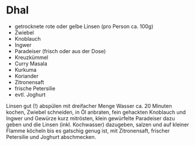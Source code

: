 # Dhal

* getrocknete rote oder gelbe Linsen (pro Person ca. 100g)
* Zwiebel
* Knoblauch
* Ingwer
* Paradeiser (frisch oder aus der Dose)
* Kreuzkümmel
* Curry Masala
* Kurkuma
* Koriander
* Zitronensaft
* frische Petersilie
* evtl. Joghurt

Linsen gut (!) abspülen mit dreifacher Menge Wasser ca. 20 Minuten kochen, Zwiebel schneiden, in Öl anbraten, fein gehackten Knoblauch und Ingwer und Gewürze kurz mitrösten, klein gewürfelte Paradeiser dazu geben und die Linsen (inkl. Kochwasser) dazugeben, salzen und auf kleiner Flamme köcheln bis es gatschig genug ist, mit Zitronensaft, frischer Petersilie und Joghurt abschmecken.
